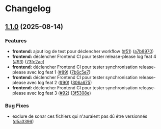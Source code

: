 # Changelog

## [1.1.0](https://github.com/cpierres/P10cicd/compare/bobapp-frontend-v1.0.0...bobapp-frontend-v1.1.0) (2025-08-14)


### Features

* **frontend:** ajout log de test pour déclencher workflow ([#51](https://github.com/cpierres/P10cicd/issues/51)) ([a7b8970](https://github.com/cpierres/P10cicd/commit/a7b8970e8de3fb20c331c494da7b37efe20ece5f))
* **frontend:** déclencher Frontend CI pour tester  release-please log feat 4 ([#93](https://github.com/cpierres/P10cicd/issues/93)) ([73fc2ac](https://github.com/cpierres/P10cicd/commit/73fc2ac96ad8f1ca3809e1ea20f1488bdefbab6b))
* **frontend:** déclencher Frontend CI pour tester synchronisation release-please avec log feat 1 ([#89](https://github.com/cpierres/P10cicd/issues/89)) ([7b6c5e7](https://github.com/cpierres/P10cicd/commit/7b6c5e75affcf22790396a54f1a7a255175139d6))
* **frontend:** déclencher Frontend CI pour tester synchronisation release-please avec log feat 2 ([#90](https://github.com/cpierres/P10cicd/issues/90)) ([306a675](https://github.com/cpierres/P10cicd/commit/306a675e7f101d09385f505865f57745ffed3ed9))
* **frontend:** déclencher Frontend CI pour tester synchronisation release-please avec log feat 3 ([#92](https://github.com/cpierres/P10cicd/issues/92)) ([3f5308e](https://github.com/cpierres/P10cicd/commit/3f5308e22d84cb760c3f2bf2916d62db3372c526))


### Bug Fixes

* exclure de sonar ces fichiers qui n'auraient pas dû être versionnés ([d5a3396](https://github.com/cpierres/P10cicd/commit/d5a3396f638e70000185e1a813f84370cec877ab))
